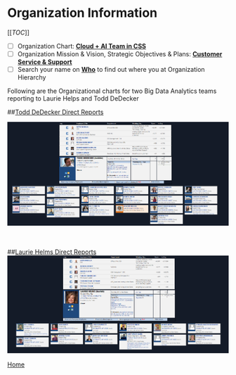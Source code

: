 # Organization Information
[[_TOC_]]  
- [ ]   Organization Chart:  [**Cloud + AI Team in CSS**](https://microsoft.sharepoint.com/teams/CA)
- [ ]   Organization Mission & Vision, Strategic Objectives & Plans:  [**Customer Service & Support**](https://microsoft.sharepoint.com/teams/CSS/SitePages/About-CSS.aspx)
- [ ]   Search your name on [**Who**](http://who) to find out where you at Organization Hierarchy

Following are the Organizational charts for two Big Data Analytics teams reporting to Laurie Helps and Todd DeDecker

##[Todd DeDecker Direct Reports](http://who/is/toddde)
<br/>


![Todd-Org.png](/.attachments/Todd-Org-47e43c7e-1587-4ad5-b7de-dd671e1688fc.png)
<br/><br/><br/>


##[Laurie Helms Direct Reports](http://who/is/laurieh)<br/>
![Laurie-Org.png](/.attachments/Laurie-Org-aa42c7ac-e551-40bd-b64e-75d2cb8e938a.png)


[Home](https://dev.azure.com/Supportability/Big%20Data/_wiki/wikis/Big-Data.wiki/24057/Getting-Started)